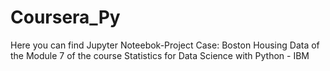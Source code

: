# Coursera_Py

Here you can find Jupyter Noteebok-Project Case: Boston Housing Data of the Module 7 of the course Statistics for Data Science with Python - IBM
